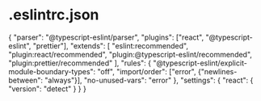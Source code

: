 <h1>.eslintrc.json</h1>
{
  "parser": "@typescript-eslint/parser",
  "plugins": ["react", "@typescript-eslint", "prettier"],
  "extends": [
    "eslint:recommended",
    "plugin:react/recommended",
    "plugin:@typescript-eslint/recommended",
    "plugin:prettier/recommended"
  ],
  "rules": {
    "@typescript-eslint/explicit-module-boundary-types": "off",
    "import/order": ["error", {"newlines-between": "always"}],
    "no-unused-vars": "error"
  },
  "settings": {
    "react": {
      "version": "detect"
    }
  }
}
